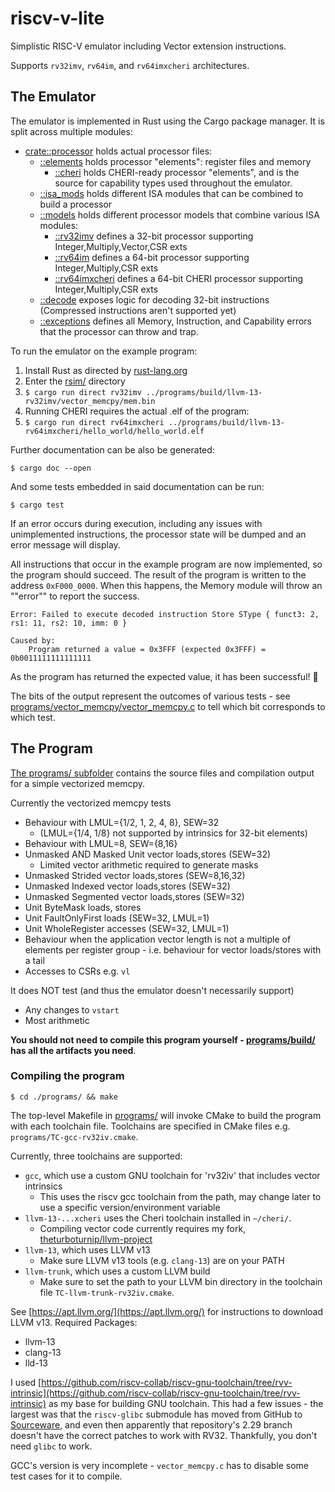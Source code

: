 # riscv-v-lite
Simplistic RISC-V emulator including Vector extension instructions.

Supports `rv32imv`, `rv64im`, and `rv64imxcheri` architectures.

## The Emulator

The emulator is implemented in Rust using the Cargo package manager.
It is split across multiple modules:
- [crate::processor](/rsim/src/processor/) holds actual processor files:
  - [::elements](/rsim/src/processor/elements.rs) holds processor "elements": register files and memory
    - [::cheri](/rsim/src/processor/elements/cheri.rs) holds CHERI-ready processor "elements", and is the source for capability types used throughout the emulator.
  - [::isa_mods](/rsim/src/processor/isa_mods.rs) holds different ISA modules that can be combined to build a processor
  - [::models](/rsim/src/processor/models.rs) holds different processor models that combine various ISA modules:
    - [::rv32imv](rsim/src/processor/models/rv32imv.rs) defines a 32-bit processor supporting Integer,Multiply,Vector,CSR exts
    - [::rv64im](rsim/src/processor/models/rv64im.rs) defines a 64-bit processor supporting Integer,Multiply,CSR exts
    - [::rv64imxcheri](rsim/src/processor/models/rv64imxcheri.rs) defines a 64-bit CHERI processor supporting Integer,Multiply,CSR exts
  - [::decode](/rsim/src/processor/decode.rs) exposes logic for decoding 32-bit instructions (Compressed instructions aren't supported yet)
  - [::exceptions](/rsim/src/processor/exceptions.rs) defines all Memory, Instruction, and Capability errors that the processor can throw and trap.

To run the emulator on the example program:
1. Install Rust as directed by [rust-lang.org](https://www.rust-lang.org/tools/install)
2. Enter the [rsim/](/rsim/) directory
3. ```$ cargo run direct rv32imv ../programs/build/llvm-13-rv32imv/vector_memcpy/mem.bin```
4. Running CHERI requires the actual .elf of the program:
5. ```$ cargo run direct rv64imxcheri ../programs/build/llvm-13-rv64imxcheri/hello_world/hello_world.elf```

Further documentation can be also be generated:

```$ cargo doc --open```

And some tests embedded in said documentation can be run:

```$ cargo test```

If an error occurs during execution, including any issues with unimplemented instructions, the processor state will be dumped and an error message will display.

All instructions that occur in the example program are now implemented, so the program should succeed.
The result of the program is written to the address `0xF000_0000`.
When this happens, the Memory module will throw an ""error"" to report the success.

```
Error: Failed to execute decoded instruction Store SType { funct3: 2, rs1: 11, rs2: 10, imm: 0 }

Caused by:
    Program returned a value = 0x3FFF (expected 0x3FFF) = 0b0011111111111111
```

As the program has returned the expected value, it has been successful! 🎉

The bits of the output represent the outcomes of various tests - see [programs/vector_memcpy/vector_memcpy.c](/programs/vector_memcpy/vector_memcpy.c) to tell which bit corresponds to which test.

## The Program

[The programs/ subfolder](/programs/) contains the source files and compilation output for a simple vectorized memcpy.

Currently the vectorized memcpy tests
- Behaviour with LMUL={1/2, 1, 2, 4, 8}, SEW=32
  - (LMUL={1/4, 1/8} not supported by intrinsics for 32-bit elements)
- Behaviour with LMUL=8, SEW={8,16}
- Unmasked AND Masked Unit vector loads,stores (SEW=32)
  - Limited vector arithmetic required to generate masks
- Unmasked Strided vector loads,stores (SEW=8,16,32)
- Unmasked Indexed vector loads,stores (SEW=32)
- Unmasked Segmented vector loads,stores (SEW=32)
- Unit ByteMask loads, stores
- Unit FaultOnlyFirst loads (SEW=32, LMUL=1)
- Unit WholeRegister accesses (SEW=32, LMUL=1)
- Behaviour when the application vector length is not a multiple of elements per register group - i.e. behaviour for vector loads/stores with a tail
- Accesses to CSRs e.g. `vl`

It does NOT test (and thus the emulator doesn't necessarily support)
- Any changes to `vstart`
- Most arithmetic

**You should not need to compile this program yourself - [programs/build/](/programs/build/) has all the artifacts you need**. 

### Compiling the program

`$ cd ./programs/ && make`

The top-level Makefile in [programs/](/programs/) will invoke CMake to build the program with each toolchain file.
Toolchains are specified in CMake files e.g. `programs/TC-gcc-rv32iv.cmake`.

Currently, three toolchains are supported:
- `gcc`, which use a custom GNU toolchain for 'rv32iv' that includes vector intrinsics
  - This uses the riscv gcc toolchain from the path, may change later to use a specific version/environment variable
- `llvm-13-...xcheri` uses the Cheri toolchain installed in `~/cheri/`.
  - Compiling vector code currently requires my fork, [theturboturnip/llvm-project](https://github.com/theturboturnip/llvm-project)
- `llvm-13`, which uses LLVM v13
  - Make sure LLVM v13 tools (e.g. `clang-13`) are on your PATH
- `llvm-trunk`, which uses a custom LLVM build
  - Make sure to set the path to your LLVM bin directory in the toolchain file `TC-llvm-trunk-rv32iv.cmake`.

See [https://apt.llvm.org/](https://apt.llvm.org/) for instructions to download LLVM v13.
Required Packages:
- llvm-13
- clang-13
- lld-13

I used [https://github.com/riscv-collab/riscv-gnu-toolchain/tree/rvv-intrinsic](https://github.com/riscv-collab/riscv-gnu-toolchain/tree/rvv-intrinsic) as my base for building GNU toolchain.
This had a few issues - the largest was that the `riscv-glibc` submodule has moved from GitHub to [Sourceware](https://sourceware.org/git/?p=glibc.git), and even then apparently that repository's 2.29 branch doesn't have the correct patches to work with RV32.
Thankfully, you don't need `glibc` to work.

GCC's version is very incomplete - `vector_memcpy.c` has to disable some test cases for it to compile.
